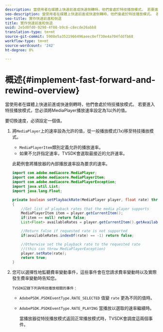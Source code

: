 ```yaml
---
description: 當使用者在媒體上快速前進或快速倒轉時，他們會處於特技播放模式。 若要進入特技播放模式，您必須將MediaPlayer播放速率設定為1以外的值。
seo-description: 當使用者在媒體上快速前進或快速倒轉時，他們會處於特技播放模式。 若要進入特技播放模式，您必須將MediaPlayer播放速率設定為1以外的值。
seo-title: 實作快速前進和倒退
title: 實作快速前進和倒退
uuid: 2e5d0fd0-0290-4f08-b9c6-c8ecde26abb8
translation-type: tm+mt
source-git-commit: 5908e5a3521966496aeec0ef730e4a704fddfb68
workflow-type: tm+mt
source-wordcount: '242'
ht-degree: 0%

---
```



# 概述{#implement-fast-forward-and-rewind-overview}

當使用者在媒體上快速前進或快速倒轉時，他們會處於特技播放模式。 若要進入特技播放模式，您必須將MediaPlayer播放速率設定為1以外的值。

要切換速度，必須設定一個值。

1. 將`MediaPlayer`上的速率設為允許的值，從一般播放模式(1x)移至特技播放模式。

   * `MediaPlayerItem`類別定義允許的播放速率。
   * 如果不允許指定速率，TVSDK會選取最接近的允許速率。

   此範例會將播放器的內部播放速率設為要求的速率。

   ```java
   import com.adobe.mediacore.MediaPlayer; 
   import com.adobe.mediacore.MediaPlayerItem; 
   import com.adobe.mediacore.MediaPlayerException; 
   import java.util.List; 
   import java.lang.Float; 
   
   private boolean setPlaybackRate(MediaPlayer player, float rate) throws MediaPlayerException  
   { 
       //Get list of playback rates that the media player supports 
       MediaPlayerItem item = player.getCurrentItem(); 
       if(item == null) return false; 
       List<Float> availableRates = player.getCurrentItem().getAvailablePlaybackRates(); 
   
       //Return false if requested rate is not supported 
       if(availableRates.indexOf(rate) == -1) return false; 
   
       //Otherwise set the playback rate to the requested rate  
       //(this can throw MediaPlayerException) 
       player.setRate(rate); 
       return true; 
   }
   ```

1. 您可以選擇性地監聽費率變動事件，這些事件會在您請求費率變動時以及實際發生費率變動時告知您。

       TVSDK記錄下列與特技播放相關的事件：
   
   * `AdobePSDK.PSDKEventType.RATE_SELECTED` 值變 `rate` 更為不同的值時。

   * `AdobePSDK.PSDKEventType.RATE_PLAYING` 當播放以選取的速率繼續時。

      當播放器從特技播放模式返回正常播放模式時，TVSDK會調度這兩個事件。

